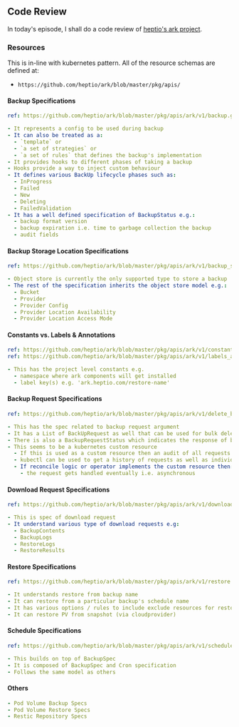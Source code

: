 ## Code Review
In today's episode, I shall do a code review of [heptio's ark project](https://github.com/heptio/ark). 

### Resources
This is in-line with kubernetes pattern. All of the resource schemas are defined at:

- `https://github.com/heptio/ark/blob/master/pkg/apis/`

#### Backup Specifications
```yaml
ref: https://github.com/heptio/ark/blob/master/pkg/apis/ark/v1/backup.go

- It represents a config to be used during backup
- It can also be treated as a:
  - `template` or 
  - `a set of strategies` or
  - `a set of rules` that defines the backup's implementation
- It provides hooks to different phases of taking a backup
- Hooks provide a way to inject custom behaviour
- It defines various BackUp lifecycle phases such as:
  - InProgress
  - Failed
  - New
  - Deleting
  - FailedValidation
- It has a well defined specification of BackupStatus e.g.:
  - backup format version
  - backup expiration i.e. time to garbage collection the backup
  - audit fields
```

#### Backup Storage Location Specifications
```yaml
ref: https://github.com/heptio/ark/blob/master/pkg/apis/ark/v1/backup_storage_location.go

- Object store is currently the only supported type to store a backup
- The rest of the specification inherits the object store model e.g.:
  - Bucket
  - Provider
  - Provider Config
  - Provider Location Availability
  - Provider Location Access Mode
```

#### Constants vs. Labels & Annotations
```yaml
ref: https://github.com/heptio/ark/blob/master/pkg/apis/ark/v1/constants.go
ref: https://github.com/heptio/ark/blob/master/pkg/apis/ark/v1/labels_annotations.go

- This has the project level constants e.g.
  - namespace where ark components will get installed
  - label key(s) e.g. 'ark.heptio.com/restore-name'
```

#### Backup Request Specifications
```yaml
ref: https://github.com/heptio/ark/blob/master/pkg/apis/ark/v1/delete_backup_request.go

- This has the spec related to backup request argument
- It has a List of BackUpRequest as well that can be used for bulk deletion of backups
- There is also a BackupRequestStatus which indicates the response of backup request
- This seems to be a kubernetes custom resource
  - If this is used as a custom resource then an audit of all requests can be done
  - kubectl can be used to get a history of requests as well as individual status
  - If reconcile logic or operator implements the custom resource then:
    - the request gets handled eventually i.e. asynchronous
```

#### Download Request Specifications
```yaml
ref: https://github.com/heptio/ark/blob/master/pkg/apis/ark/v1/download_request.go

- This is spec of download request
- It understand various type of download requests e.g:
  - BackupContents
  - BackupLogs
  - RestoreLogs
  - RestoreResults
```

#### Restore Specifications
```yaml
ref: https://github.com/heptio/ark/blob/master/pkg/apis/ark/v1/restore.go

- It understands restore from backup name
- It can restore from a particular backup's schedule name
- It has various options / rules to include exclude resources for restore
- It can restore PV from snapshot (via cloudprovider)
```

#### Schedule Specifications
```yaml
ref: https://github.com/heptio/ark/blob/master/pkg/apis/ark/v1/schedule.go

- This builds on top of BackupSpec
- It is composed of BackupSpec and Cron specification
- Follows the same model as others
```

#### Others
```yaml
- Pod Volume Backup Specs
- Pod Volume Restore Specs
- Restic Repository Specs
```

